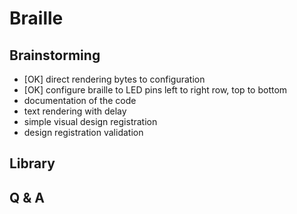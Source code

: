 # Braille
## Brainstorming
- [OK] direct rendering bytes to configuration
- [OK] configure braille to LED pins left to right row, top to bottom
- documentation of the code
- text rendering with delay
- simple visual design registration
- design registration validation

## Library

## Q & A